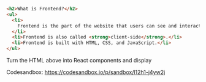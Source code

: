 ```html
<h2>What is Frontend?</h2>
<ul>
  <li>
    Frontend is the part of the website that users can see and interact with.
  </li>
  <li>Frontend is also called <strong>client-side</strong>.</li>
  <li>Frontend is built with HTML, CSS, and JavaScript.</li>
</ul>
```

Turn the HTML above into React components and display

Codesandbox: https://codesandbox.io/p/sandbox/l12h1-j4yw2j